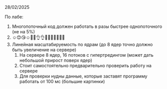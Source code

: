 28/02/2025

По лабе:
1. Многопоточный код должен работать в разы быстрее однопоточного (не на 5%)
2. ☺️😊😘☺️👌🏿👌👌😘😭😩😭😩😭😘
3. Линейная масштабируемость по ядрам (до 8 ядер точно должно быть увеличение на сервере)
    1. На сервере 8 ядер, 16 потоков с гипертредингом (может дать небольшой прирост поверх ядер)
    2. Стоит самостоятельно предварительно проверить работу на сервере
    3. Для проверки нудны данные, которые заставят программу работать от 100 мс (большие картинки)